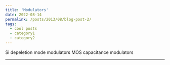```yaml
---
title: 'Modulators'
date: 2022-08-14
permalink: /posts/2013/08/blog-post-2/
tags:
  - cool posts
  - category1
  - category2
---
```


Si depeletion mode modulators
MOS capacitance modulators

------
